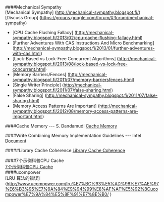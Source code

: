 ####Mechanical Sympathy     
[Mechanical Sympathy] (http://mechanical-sympathy.blogspot.fi/)     
[Discuss Group] (https://groups.google.com/forum/#!forum/mechanical-sympathy)    

- [CPU Cache Flushing Fallacy] (http://mechanical-sympathy.blogspot.fi/2013/02/cpu-cache-flushing-fallacy.html)     
- [Further Adventures With CAS Instructions And Micro Benchmarking] (http://mechanical-sympathy.blogspot.fi/2013/01/further-adventures-with-cas.html)    
- [Lock-Based vs Lock-Free Concurrent Algorithms] (http://mechanical-sympathy.blogspot.fi/2013/08/lock-based-vs-lock-free-concurrent.html)    
- [Memory Barriers/Fences] (http://mechanical-sympathy.blogspot.fi/2011/07/memory-barriersfences.html)    
- [Single Writer Principle] (http://mechanical-sympathy.blogspot.fi/2011/07/false-sharing.html)    
- [False Sharing] (http://mechanical-sympathy.blogspot.fi/2011/07/false-sharing.html)    
- [Memory Access Patterns Are Important]  (http://mechanical-sympathy.blogspot.fi/2012/08/memory-access-patterns-are-important.html)    


####Cache Memory --- S. Dandamudi
[Cache Memory](http://www.scs.carleton.ca/sivarama/org_book/org_book_web/slides/chap_1_versions/ch17_1.pdf)

####Write Combining Memory Implementation Guidelines --- Intel    
[Document](http://download.intel.com/design/PentiumII/applnots/24442201.pdf)   

#####Library Cache Coherence
[Library Cache Coherence](http://dspace.mit.edu/bitstream/handle/1721.1/62580/MIT-CSAIL-TR-2011-027.pdf?sequence=1)

####7个示例科普CPU Cache  
[7个示例科普CPU Cache ](http://coolshell.cn/articles/10249.html)    
####ucompower    
[LRU 算法的错误] (http://www.ucompower.com/lru%E7%BC%93%E5%AD%98%E7%AE%97%E6%B3%95%E7%9A%84%E9%94%99%E8%AF%AF%E5%92%8Cucompower%E7%9A%84%E5%8F%91%E7%8E%B0/ )
